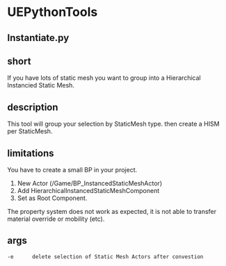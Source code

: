 # UEPythonTools

##  Instantiate.py

  short
  -----
  If you have lots of static mesh you want to group into a Hierarchical Instancied Static Mesh.
  
  description
  -------
  This tool will group your selection by StaticMesh type. then create a HISM per StaticMesh. 
  
  limitations
  -------
  You have to create a small BP in your project. 
  1. New Actor (/Game/BP_InstancedStaticMeshActor)
  2. Add HierarchicalInstancedStaticMeshComponent
  3. Set as Root Component.

  The property system does not work as expected, it is not able to transfer material override or mobility (etc).
  
  args
  ------
    -e      delete selection of Static Mesh Actors after convestion
